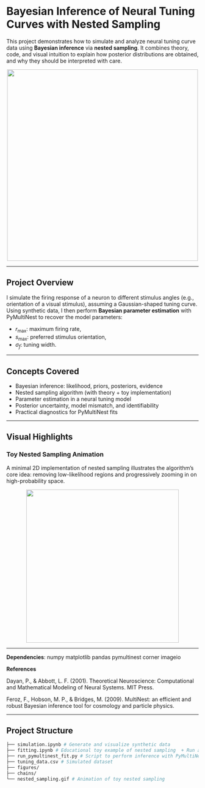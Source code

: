 #  Bayesian Inference of Neural Tuning Curves with Nested Sampling

This project demonstrates how to simulate and analyze neural tuning curve data using **Bayesian inference** via **nested sampling**. It combines theory, code, and visual intuition to explain how posterior distributions are obtained, and why they should be interpreted with care.

<p align="center">
  <img src="figures/nested_sampling.gif" width="500"/>
</p>

---

## Project Overview

I simulate the firing response of a neuron to different stimulus angles (e.g., orientation of a visual stimulus), assuming a Gaussian-shaped tuning curve. Using synthetic data, I then perform **Bayesian parameter estimation** with PyMultiNest to recover the model parameters:
- $r_{\text{max}}$: maximum firing rate,
- $s_{\text{max}}$: preferred stimulus orientation,
- $\sigma_f$: tuning width.


---

## Concepts Covered

- Bayesian inference: likelihood, priors, posteriors, evidence
- Nested sampling algorithm (with theory + toy implementation)
- Parameter estimation in a neural tuning model
- Posterior uncertainty, model mismatch, and identifiability
- Practical diagnostics for PyMultiNest fits

---

## Visual Highlights

### Toy Nested Sampling Animation
A minimal 2D implementation of nested sampling illustrates the algorithm’s core idea: removing low-likelihood regions and progressively zooming in on high-probability space.

<p align="center">
  <img src="figures/nested_sampling.gif" width="400"/>
</p>


---

**Dependencies**:
   numpy matplotlib pandas pymultinest corner imageio
   
   

**References**

Dayan, P., & Abbott, L. F. (2001). Theoretical Neuroscience: Computational and Mathematical Modeling of Neural Systems. MIT Press.

Feroz, F., Hobson, M. P., & Bridges, M. (2009). MultiNest: an efficient and robust Bayesian inference tool for cosmology and particle physics.

---

## Project Structure
```bash
├── simulation.ipynb # Generate and visualize synthetic data 
├── fitting.ipynb # Educational toy example of nested sampling  + Run and analyze full model fitting 
├── run_pymultinest_fit.py # Script to perform inference with PyMultiNest 
├── tuning_data.csv # Simulated dataset 
├── figures/
├── chains/
└── nested_sampling.gif # Animation of toy nested sampling

